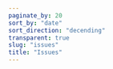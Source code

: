 ```yaml
---
paginate_by: 20
sort_by: "date"
sort_direction: "decending"
transparent: true
slug: "issues"
title: "Issues"
---
```

